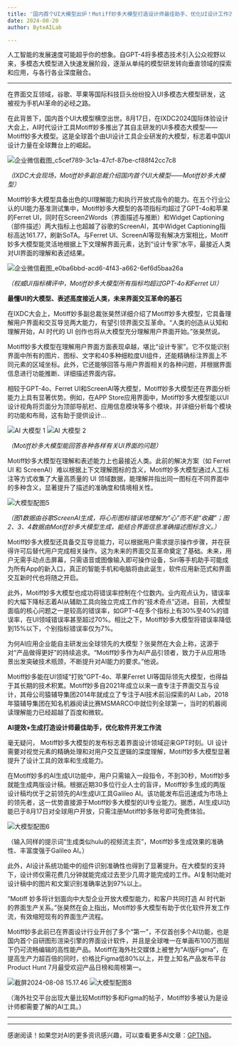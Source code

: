 ```yaml
---
title: '国内首个UI大模型出炉！Motiff妙多大模型打造设计师最佳助手、优化UI设计工作流'
date: 2024-08-20
author: ByteAILab

---
```


人工智能的发展速度可能超乎你的想象。自GPT-4将多模态技术引入公众视野以来，多模态大模型进入快速发展阶段，逐渐从单纯的模型研发转向垂直领域的探索和应用，与各行各业深度融合。

---
在界面交互领域，谷歌、苹果等国际科技巨头纷纷投入UI多模态大模型研发，这被视为手机AI革命的必经之路。

在此背景下，国内首个UI大模型横空出世。8月17日，在IXDC2024国际体验设计大会上，AI时代设计工具Motiff妙多推出了其自主研发的UI多模态大模型——Motiff妙多大模型。这是全球首个由UI设计工具企业研发的大模型，标志着中国UI设计力量在全球舞台上的崛起。

![企业微信截图_c5cef789-3c1a-47cf-87be-cf88f42cc7c8](https://image.jiqizhixin.com/uploads/editor/4249002e-34a2-48d8-89cb-4138cf46e663/1724049849288.png)

*（IXDC大会现场，Motiff妙多副总裁介绍国内首个UI大模型——Motiff妙多大模型）*

Motiff妙多大模型具备出色的UI理解能力和执行开放式指令的能力。在五个行业公认的UI能力基准测试集中，Motiff妙多大模型的各项指标均超过了GPT-4o和苹果的Ferret UI，同时在Screen2Words（界面描述与推断）和Widget Captioning（部件描述）两大指标上也超越了谷歌的ScreenAI，其中Widget Captioning指标高达161.77，刷新SoTA。与Ferret UI、ScreenAI等现有解决方案相比，Motiff妙多大模型能灵活地根据上下文理解界面元素，达到“设计专家”水平，最接近人类对UI界面的理解和表述结果。

![企业微信截图_e0ba6bbd-acd6-4f43-a662-6ef6d5baa26a](https://image.jiqizhixin.com/uploads/editor/4fff6186-690f-40be-9f47-15f785c376a3/1724049849300.png)

*（权威UI指标横评中，Motiff妙多大模型所有指标均超过GPT-4o和Ferret UI）*

**最懂UI的大模型、表述高度接近人类，未来界面交互革命的基石**

在IXDC大会上，Motiff妙多副总裁张昊然详细介绍了Motiff妙多大模型，它具备理解用户界面和交互导览两大能力，有望引领界面交互革命。“人类的创造从认知和理解开始，AI 时代的 UI 创作也将从大模型充分理解用户界面开始。”张昊然说。

Motiff妙多大模型在理解用户界面方面表现卓越，堪比“设计专家”。它不仅能识别界面中所有的图片、图标、文字和40多种细粒度UI组件，还能精确标注界面上不同元素的区域坐标。此外，它还能够回答与用户界面相关的各种问题，并根据界面信息进行功能推断、详细描述界面内容。

相较于GPT-4o、Ferret UI和ScreenAI等大模型，Motiff妙多大模型还在界面分析能力上具有显著优势。例如，在APP Store应用界面中，Motiff妙多大模型能以UI设计视角将页面分为顶部导航栏、应用信息模块等多个模块，并详细分析每个模块的功能和布局，这有助于提供设计...

![AI 大模型 1](https://image.jiqizhixin.com/uploads/editor/cb9f682c-d41a-4f9b-a1d0-371d910740cf/1724049849309.png)
![AI 大模型 2](https://image.jiqizhixin.com/uploads/editor/753fe1ac-a31b-4670-928f-c338e1be8e28/1724049849320.png)

*（Motiff妙多大模型能回答各种各样有关UI界面的问题）*

Motiff妙多大模型在理解和表述能力上也最接近人类。此前的解决方案（如 Ferret UI 和 ScreenAI）难以根据上下文理解图标的含义，Motiff妙多大模型通过人工标注等方式收集了大量高质量的 UI 领域数据，能理解并指出同一图标在不同界面中的多种含义，显著提升了描述的准确度和情境相关性。

![大模型配图5](https://image.jiqizhixin.com/uploads/editor/e96b75a2-65a1-4f63-b128-f6935e17e017/1724049849329.png)

*（图1数据由谷歌ScreenAI生成，将心形图标错误地理解为“心”而不是“收藏”；图2、3、4数据由Motiff妙多大模型生成，能结合界面信息准确描述图标含义。）*

Motiff妙多大模型还具备交互导览能力，可以根据用户需求提示操作步骤，并在获得许可后替代用户完成相关操作。这为未来的界面交互革命奠定了基础。未来，用户无需手动点击屏幕，只需语音或图像输入即可操作设备，Siri等手机助手可能成为所有App的新入口，真正的智能手机和电脑将由此诞生，软件应用新范式和界面交互新时代也将随之开启。

此外，Motiff妙多大模型也成功将错误率控制在个位数内。业内观点认为，错误率的大幅下降标志着AI从辅助工具向独立完成工作的“技术奇点”迈进。目前，大模型面临的核心问题之一是较高的错误率，如GPT-4在多个指标上有30%至40%的错误率，在UI领域错误率甚至超过70%。相比之下，Motiff妙多大模型将错误率降低到15%以下，个别指标错误率仅为7%。

为何AI应用企业能自主研发出全球领先的大模型？张昊然在大会上称，这源于对“产品做得更好”的持续追求。“Motiff妙多作为AI产品引领者，致力于从应用场景出发突破技术瓶颈，不断提升对AI能力的要求。”他说。

Motiff妙多能在UI领域“打败”GPT-4o、苹果Ferret UI等国际领先大模型，也得益于其长期的技术积累。Motiff妙多自2021年成立以来一直专注于界面交互与设计，其母公司猿辅导集团2014年就成立了专注于AI技术前沿探索的AI Lab，2018年猿辅导集团在知名机器阅读比赛MSMARCO中就位列全球第一，当时的机器阅读理解能力已经超越了百度和微软。

**AI提效+生成打造设计师最佳助手，优化软件开发工作流**

毫无疑问， Motiff妙多大模型的发布标志着界面设计领域迎来GPT时刻。UI 设计需要对视觉元素的精确处理和对用户交互逻辑的深度理解，Motiff妙多大模型显著提升了设计工具的效率和生成能力。

在Motiff妙多的AI生成UI功能中，用户只需输入一段指令，不到30秒，Motiff妙多就能生成两版设计稿。根据近期30多位行业人士的盲评，Motiff妙多生成的两版设计稿均优于之前领先的AI生成UI工具Galileo AI。该功能发布后迅速成为市场上的领先者，这一优势直接源于Motiff妙多大模型的UI专业能力。据悉，AI生成UI功能已于8月17日对全球用户开放，只需注册Motiff妙多账号即可免费体验。

![大模型配图6](https://image.jiqizhixin.com/uploads/editor/0329c4e5-85af-4e35-afe3-fb178eb23e3a/1724049849343.png)

（输入同样的提示词“生成类似hulu的视频流主页”，Motiff妙多生成效果的准确性、丰富度强于Galileo AI。）

此外，AI设计系统功能中的组件识别准确性也得到了显著提升。在大模型的支持下，设计师仅需花费几分钟就能完成过去至少几周才能完成的工作。AI复制功能对设计稿中的图片和文案识别准确率达到97%以上。

“Motiff 妙多将计划面向中大型企业开放大模型能力，和客户共同打造 AI 时代新的界面生产关系。”张昊然在会上指出，Motiff妙多大模型有助于优化软件开发工作流，有效缩短现有的界面生产流程。

Motiff妙多此前已在界面设计行业开创了多个“第一”，不仅首创多个AI功能，也是国内首个自研图形渲染引擎的界面设计软件，并且是全球唯一在单画布100万图层下仍可流畅编辑的高性能产品。Motiff在海外社交媒体上被誉为“AI版Figma”，在提高生产力超百倍的同时，价格比Figma低80%以上，并登上知名产品发布平台Product Hunt 7月最受欢迎产品日榜和周榜第一。

![截屏2024-08-08 15.17.46](https://image.jiqizhixin.com/uploads/editor/c35d1be3-12a5-4897-8fc5-4df88fda7f47/1724049849352.png)
![大模型配图8](https://image.jiqizhixin.com/uploads/editor/c321b537-a400-4977-98d3-ebe899221f91/1724049849359.jpeg)

（海外社交平台出现大量比较Motiff妙多和Figma的帖子，Motiff妙多被认为是设计师都需要了解的AI工具。）

---
---
感谢阅读！如果您对AI的更多资讯感兴趣，可以查看更多AI文章：[GPTNB](https://gptnb.com)。